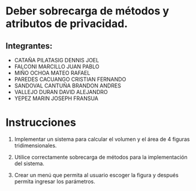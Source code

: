 # Deber sobrecarga de métodos y atributos de privacidad.

## __Integrantes:__
- CATAÑA PILATASIG DENNIS JOEL
- FALCONI MARCILLO JUAN PABLO
- MIÑO OCHOA MATEO RAFAEL
- PAREDES CACUANGO CRISTIAN FERNANDO
- SANDOVAL CANTUÑA BRANDON ANDRES
- VALLEJO DURAN DAVID ALEJANDRO
- YEPEZ MARIN JOSEPH FRANSUA

# __Instrucciones__

1. Implementar un sistema para calcular el volumen y el área de 4 figuras tridimensionales. 

2. Utilice correctamente sobrecarga de métodos para la implementación del sistema.

3. Crear un menú que permita al usuario escoger la figura y después permita ingresar los parámetros.
